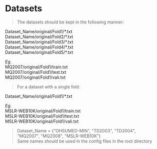 # Datasets

>  The datasets should be kept in the following manner:  

Dataset_Name/original/Fold1/\*.txt  
Dataset_Name/original/Fold2/\*.txt  
Dataset_Name/original/Fold3/\*.txt  
Dataset_Name/original/Fold4/\*.txt  
Dataset_Name/original/Fold5/\*.txt  

*Eg*.  
MQ2007/original/Fold1/train.txt  
MQ2007/original/Fold1/test.txt  
MQ2007/original/Fold1/vali.txt  


> For a dataset with a single fold:  

Dataset_Name/original/Fold1/\*.txt

*Eg.*  
MSLR-WEB10K/original/Fold1/train.txt  
MSLR-WEB10K/original/Fold1/test.txt  
MSLR-WEB10K/original/Fold1/vali.txt  


> Dataset_Name = {"OHSUMED-MIN", "TD2003", "TD2004", "MQ2007", "MQ2008", "MSLR-WEB10K"}  
> Same names should be used in the config files in the root directory
